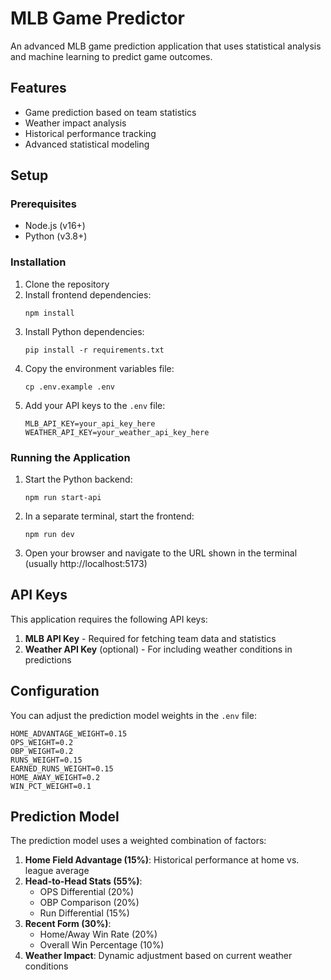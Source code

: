 # MLB Game Predictor

An advanced MLB game prediction application that uses statistical analysis and machine learning to predict game outcomes.

## Features

- Game prediction based on team statistics
- Weather impact analysis
- Historical performance tracking
- Advanced statistical modeling

## Setup

### Prerequisites

- Node.js (v16+)
- Python (v3.8+)

### Installation

1. Clone the repository
2. Install frontend dependencies:
   ```
   npm install
   ```
3. Install Python dependencies:
   ```
   pip install -r requirements.txt
   ```
4. Copy the environment variables file:
   ```
   cp .env.example .env
   ```
5. Add your API keys to the `.env` file:
   ```
   MLB_API_KEY=your_api_key_here
   WEATHER_API_KEY=your_weather_api_key_here
   ```

### Running the Application

1. Start the Python backend:
   ```
   npm run start-api
   ```
2. In a separate terminal, start the frontend:
   ```
   npm run dev
   ```
3. Open your browser and navigate to the URL shown in the terminal (usually http://localhost:5173)

## API Keys

This application requires the following API keys:

1. **MLB API Key** - Required for fetching team data and statistics
2. **Weather API Key** (optional) - For including weather conditions in predictions

## Configuration

You can adjust the prediction model weights in the `.env` file:

```
HOME_ADVANTAGE_WEIGHT=0.15
OPS_WEIGHT=0.2
OBP_WEIGHT=0.2
RUNS_WEIGHT=0.15
EARNED_RUNS_WEIGHT=0.15
HOME_AWAY_WEIGHT=0.2
WIN_PCT_WEIGHT=0.1
```

## Prediction Model

The prediction model uses a weighted combination of factors:

1. **Home Field Advantage (15%)**: Historical performance at home vs. league average
2. **Head-to-Head Stats (55%)**:
   - OPS Differential (20%)
   - OBP Comparison (20%)
   - Run Differential (15%)
3. **Recent Form (30%)**:
   - Home/Away Win Rate (20%)
   - Overall Win Percentage (10%)
4. **Weather Impact**: Dynamic adjustment based on current weather conditions

##